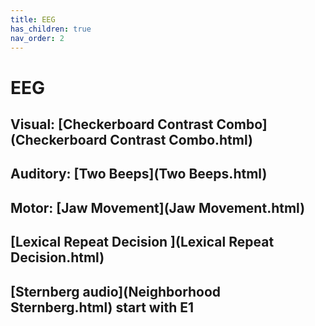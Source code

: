 ```yaml
---
title: EEG
has_children: true
nav_order: 2
---
```

# EEG

## Visual: [Checkerboard Contrast Combo](Checkerboard Contrast Combo.html) 

## Auditory: [Two Beeps](Two Beeps.html) 

## Motor: [Jaw Movement](Jaw Movement.html) 

## [Lexical Repeat Decision ](Lexical Repeat Decision.html)

## [Sternberg audio](Neighborhood Sternberg.html) start with E1